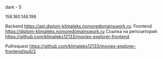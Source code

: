 dark - 5

158.160.148.198

Backend https://api.diplom-klimaleks.nomoredomainswork.ru:
Frontend https://diplom-klimaleks.nomoredomainswork.ru
Ссылка на репозиторий: https://github.com/klimaleks12133/movies-explorer-frontend

Pullrequest https://github.com/klimaleks12133/movies-explorer-frontend/pull/2